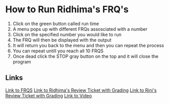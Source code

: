 # How to Run Ridhima's FRQ's

1) Click on the green button called run time
2) A menu pops up with different FRQs assosciated with a number 
3) Click on the specified number you would like to run 
4) The FRQ will then be displayed with the output 
5) It will return you back to the menu and then you can repeat the process
6) You can repeat untill you reach all 10 FRQS
7) Once dead click the STOP gray button on the top and it will close the program

## Links 
[Link to FRQS](https://replit.com/@ridhimainukurti/FRQs#Readme.MD)
[Link to Ridhima's Review Ticket with Grading](https://github.com/ridhimainukurti/p1-Valid/issues/42)
[Link to Rini's Review Ticket with Grading](https://github.com/rkwreck/team_flappy_bird/issues/33)
[Link to Video](https://www.loom.com/share/852883ee371649568fc91912c3a24b75)

